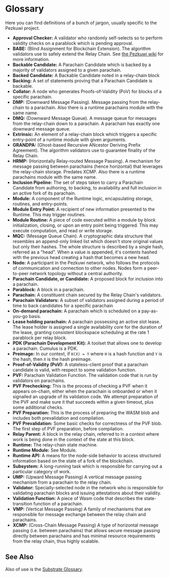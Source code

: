 # Glossary

Here you can find definitions of a bunch of jargon, usually specific to the Pezkuwi project.

- **Approval Checker:** A validator who randomly self-selects so to perform validity checks on a parablock which is
  pending approval.
- **BABE:** (Blind Assignment for Blockchain Extension). The algorithm validators use to safely extend the Relay Chain.
  See [the Pezkuwi wiki][0] for more information.
- **Backable Candidate:** A Parachain Candidate which is backed by a majority of validators assigned to a given
  parachain.
- **Backed Candidate:** A Backable Candidate noted in a relay-chain block
- **Backing:** A set of statements proving that a Parachain Candidate is backable.
- **Collator:** A node who generates Proofs-of-Validity (PoV) for blocks of a specific parachain.
- **DMP:** (Downward Message Passing). Message passing from the relay-chain to a parachain. Also there is a runtime
  parachains module with the same name.
- **DMQ:** (Downward Message Queue). A message queue for messages from the relay-chain down to a parachain. A parachain
has exactly one downward message queue.
- **Extrinsic:** An element of a relay-chain block which triggers a specific entry-point of a runtime module with given
  arguments.
- **GRANDPA:** (Ghost-based Recursive ANcestor Deriving Prefix Agreement). The algorithm validators use to guarantee
  finality of the Relay Chain.
- **HRMP:** (Horizontally Relay-routed Message Passing). A mechanism for message passing between parachains (hence
  horizontal) that leverages the relay-chain storage. Predates XCMP. Also there is a runtime parachains module with the
  same name.
- **Inclusion Pipeline:** The set of steps taken to carry a Parachain Candidate from authoring, to backing, to
  availability and full inclusion in an active fork of its parachain.
- **Module:** A component of the Runtime logic, encapsulating storage, routines, and entry-points.
- **Module Entry Point:** A recipient of new information presented to the Runtime. This may trigger routines.
- **Module Routine:** A piece of code executed within a module by block initialization, closing, or upon an entry point
  being triggered. This may execute computation, and read or write storage.
- **MQC:** (Message Queue Chain). A cryptographic data structure that resembles an append-only linked list which doesn't
  store original values but only their hashes. The whole structure is described by a single hash, referred as a "head".
  When a value is appended, it's contents hashed with the previous head creating a hash that becomes a new head.
- **Node:** A participant in the Pezkuwi network, who follows the protocols of communication and connection to other
  nodes. Nodes form a peer-to-peer network topology without a central authority.
- **Parachain Candidate, or Candidate:** A proposed block for inclusion into a parachain.
- **Parablock:** A block in a parachain.
- **Parachain:** A constituent chain secured by the Relay Chain's validators.
- **Parachain Validators:** A subset of validators assigned during a period of time to back candidates for a specific
  parachain
- **On-demand parachain:** A parachain which is scheduled on a pay-as-you-go basis.
- **Lease holding parachain:** A parachain possessing an active slot lease. The lease holder is assigned a single
  availability core for the duration of the lease, granting consistent blockspace scheduling at the rate 1 parablock per
  relay block.
- **PDK (Parachain Development Kit):** A toolset that allows one to develop a parachain. Cumulus is a PDK.
- **Preimage:** In our context, if `H(X) = Y` where `H` is a hash function and `Y` is the hash, then `X` is the hash
  preimage.
- **Proof-of-Validity (PoV):** A stateless-client proof that a parachain candidate is valid, with respect to some
  validation function.
- **PVF:** Parachain Validation Function. The validation code that is run by validators on parachains.
- **PVF Prechecking:** This is the process of checking a PVF when it appears
  on-chain, either when the parachain is onboarded or when it signalled an
  upgrade of its validation code. We attempt preparation of the PVF and make
  sure it that succeeds within a given timeout, plus some additional checks.
- **PVF Preparation:** This is the process of preparing the WASM blob and includes both prevalidation and compilation.
- **PVF Prevalidation:** Some basic checks for correctness of the PVF blob. The
  first step of PVF preparation, before compilation.
- **Relay Parent:** A block in the relay chain, referred to in a context where work is being done in the context of the
  state at this block.
- **Runtime:** The relay-chain state machine.
- **Runtime Module:** See Module.
- **Runtime API:** A means for the node-side behavior to access structured information based on the state of a fork of
  the blockchain.
- **Subsystem:** A long-running task which is responsible for carrying out a particular category of work.
- **UMP:** (Upward Message Passing) A vertical message passing mechanism from a parachain to the relay chain.
- **Validator:** Specially-selected node in the network who is responsible for validating parachain blocks and issuing
  attestations about their validity.
- **Validation Function:** A piece of Wasm code that describes the state-transition function of a parachain.
- **VMP:** (Vertical Message Passing) A family of mechanisms that are responsible for message exchange between the relay
  chain and parachains.
- **XCMP:** (Cross-Chain Message Passing) A type of horizontal message passing (i.e. between parachains) that allows
  secure message passing directly between parachains and has minimal resource requirements from the relay chain, thus
  highly scalable.

## See Also

Also of use is the [Substrate Glossary](https://substrate.dev/docs/en/knowledgebase/getting-started/glossary).

[0]: https://wiki.pezkuwi.network/docs/learn-consensus
